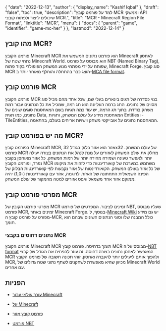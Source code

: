 {
  "date": "2022-12-13",
  "author": {
    "display_name": "Kashif Iqbal"
},
  "draft": "false",
  "toc": true,
  "description": "למד על פורמט קובץ MCR וממשקי API שיכולים ליצור ולפתוח קובצי MCR.",
  "title": "MCR - Minecraft Region File Format",
  "linktitle": "MCR",
  "menu": {
    "docs": {
      "parent": "game",
      "identifier": "game-mc-her"
}
},
  "lastmod": "2022-12-14"
}

## מהו קובץ MCR?

פורמט הקובץ Minecraft MCR הוא פורמט נתונים המשמש את Minecraft לאחסון נתחי שטח של Minecraft World. הוא מבוסס על פורמט NBT (Named Binary Tag), שפותח על ידי מפתחי מנוע המשחק הפופולרי בקוד פתוח, Minecraft Forge. סוג קובץ MCR הוצג כבר בהתחלה והוחלף מאוחר יותר ב-[MCA file format](/game/mca/).

## פורמט קובץ MCR

פורמט הקובץ MCR בנוי כסדרה של תגים בינארים בעלי שם, שכל אחד מהם מכיל סוג מסוים של נתונים. התג ברמה העליונה הוא תג רמה, שמכיל את כל הנתונים עבור רמת משחק בודדת. בתוך תג הרמה, יש עוד כמה תגיות בשם המאחסנות סוגים שונים של נתונים, כמו תגית Data, המאחסנת מידע על עולם המשחק, ותגיות Entities ו-TileEntities, המאחסנות נתונים על אובייקטי משחק וישויות אריחים בעולם, בהתאמה.

## מה יש בפורמט קובץ MCR?

בפורמט קובץ Minecraft MCR, אזור הוא אזור בלוק בגודל 32x32 של עולם המשחק. פורמט MCR מחלק את עולם המשחק לאזורים על מנת לנהל את הנתונים בצורה יעילה יותר ולאפשר טעינה ושמירה מהירה יותר של רמות המשחק. כל אזור מאוחסן בקובץ נפרד, ופורמט הקובץ MCR משתמש במערכת של קואורדינטות כדי לזהות את מיקומו של כל אזור בעולם המשחק. הקואורדינטות של אזור נקבעות לפי קואורדינטות הבלוק של הפינה השמאלית התחתונה של האזור. לדוגמה, אזור עם קואורדינטות (-1,0) יהיה ממוקם אזור אחד משמאל ואפס אזורים למטה מהמקור של עולם המשחק.

## מפרטי פורמט קובץ MCR

מפרטי פורמט הקובץ של MCR זמינים לציבור. המפרטים של פורמט NBT, שעליו מבוסס פורמט MCR, זמינים באתר Minecraft Forge. בנוסף, ל-[Minecraft Wiki](https://minecraft.wiki/w/Region_file_format) יש גם מידע מפורט על פורמט קובץ ה-MCR, כולל המבנה שלו וסוגי הנתונים השונים שבהם הוא תומך.

### נתונים דחוסים בקבצי MCR

פורמט הקובץ Minecraft MCR תומך בדחיסה. פורמט קובץ MCR מבוסס על ה-[NBT format](https://minecraft.wiki/w/NBT_format) המאפשר לאחסן נתונים בצורה דחוסה. זה עוזר להפחית את הגודל של קבצי MCR ולהפוך אותם ליעילים יותר להעברה ואחסון. זוהי תכונה חשובה של פורמט הקובץ MCR, מכיוון שהיא מאפשרת לשחקנים לשתף נתוני שטח גדולים של Minecraft World עם אחרים.

## הפניות

* [עורך עולמי עבור Minecraft](https://www.mcedit.net/)

* [על Minecraft](https://www.minecraft.net/)

* [פורמט קובץ אזור](https://minecraft.wiki/w/Region_file_format)

* [פורמט NBT](https://minecraft.wiki/w/NBT_format)


